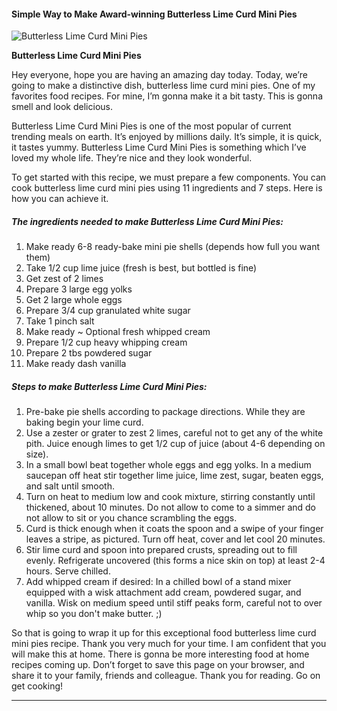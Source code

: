             

#### Simple Way to Make Award-winning Butterless Lime Curd Mini Pies

![Butterless Lime Curd Mini Pies](https://img-global.cpcdn.com/recipes/bb9016a7868da1b8/751x532cq70/butterless-lime-curd-mini-pies-recipe-main-photo.jpg)

**Butterless Lime Curd Mini Pies**

Hey everyone, hope you are having an amazing day today. Today, we’re going to make a distinctive dish, butterless lime curd mini pies. One of my favorites food recipes. For mine, I’m gonna make it a bit tasty. This is gonna smell and look delicious.

Butterless Lime Curd Mini Pies is one of the most popular of current trending meals on earth. It’s enjoyed by millions daily. It’s simple, it is quick, it tastes yummy. Butterless Lime Curd Mini Pies is something which I’ve loved my whole life. They’re nice and they look wonderful.

To get started with this recipe, we must prepare a few components. You can cook butterless lime curd mini pies using 11 ingredients and 7 steps. Here is how you can achieve it.

##### The ingredients needed to make Butterless Lime Curd Mini Pies:

1.  Make ready 6-8 ready-bake mini pie shells (depends how full you want them)
2.  Take 1/2 cup lime juice (fresh is best, but bottled is fine)
3.  Get zest of 2 limes
4.  Prepare 3 large egg yolks
5.  Get 2 large whole eggs
6.  Prepare 3/4 cup granulated white sugar
7.  Take 1 pinch salt
8.  Make ready ~ Optional fresh whipped cream
9.  Prepare 1/2 cup heavy whipping cream
10.  Prepare 2 tbs powdered sugar
11.  Make ready dash vanilla

##### Steps to make Butterless Lime Curd Mini Pies:

1.  Pre-bake pie shells according to package directions. While they are baking begin your lime curd.
2.  Use a zester or grater to zest 2 limes, careful not to get any of the white pith. Juice enough limes to get 1/2 cup of juice (about 4-6 depending on size).
3.  In a small bowl beat together whole eggs and egg yolks. In a medium saucepan off heat stir together lime juice, lime zest, sugar, beaten eggs, and salt until smooth.
4.  Turn on heat to medium low and cook mixture, stirring constantly until thickened, about 10 minutes. Do not allow to come to a simmer and do not allow to sit or you chance scrambling the eggs.
5.  Curd is thick enough when it coats the spoon and a swipe of your finger leaves a stripe, as pictured. Turn off heat, cover and let cool 20 minutes.
6.  Stir lime curd and spoon into prepared crusts, spreading out to fill evenly. Refrigerate uncovered (this forms a nice skin on top) at least 2-4 hours. Serve chilled.
7.  Add whipped cream if desired: In a chilled bowl of a stand mixer equipped with a wisk attachment add cream, powdered sugar, and vanilla. Wisk on medium speed until stiff peaks form, careful not to over whip so you don't make butter. ;)

So that is going to wrap it up for this exceptional food butterless lime curd mini pies recipe. Thank you very much for your time. I am confident that you will make this at home. There is gonna be more interesting food at home recipes coming up. Don’t forget to save this page on your browser, and share it to your family, friends and colleague. Thank you for reading. Go on get cooking!

* * *